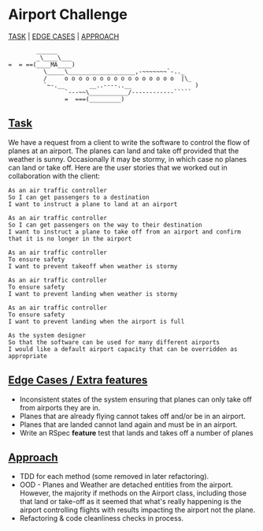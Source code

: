 Airport Challenge
=================

<a href= #task>TASK</a>  |  <a href= #edge>EDGE CASES</a>  |  <a href= #approach>APPROACH </a>

```
        ______
        _\____\___
=  = ==(____MA____)
          \_____\___________________,-~~~~~~~`-.._
          /     o o o o o o o o o o o o o o o o  |\_
          `~-.__       __..----..__                  )
                `---~~\___________/------------`````
                =  ===(_________)

```
[Task](#task)
-----

We have a request from a client to write the software to control the flow of planes at an airport. The planes can land and take off provided that the weather is sunny. Occasionally it may be stormy, in which case no planes can land or take off.  Here are the user stories that we worked out in collaboration with the client:

```
As an air traffic controller
So I can get passengers to a destination
I want to instruct a plane to land at an airport

As an air traffic controller
So I can get passengers on the way to their destination
I want to instruct a plane to take off from an airport and confirm that it is no longer in the airport

As an air traffic controller
To ensure safety
I want to prevent takeoff when weather is stormy

As an air traffic controller
To ensure safety
I want to prevent landing when weather is stormy

As an air traffic controller
To ensure safety
I want to prevent landing when the airport is full

As the system designer
So that the software can be used for many different airports
I would like a default airport capacity that can be overridden as appropriate
```

[Edge Cases / Extra features](#edge)
-----

- Inconsistent states of the system ensuring that planes can only take off from airports they are in.
- Planes that are already flying cannot takes off and/or be in an airport.
- Planes that are landed cannot land again and must be in an airport.
- Write an RSpec **feature** test that lands and takes off a number of planes

[Approach](#approach)
-----

- TDD for each method (some removed in later refactoring).
- OOD - Planes and Weather are detached entities from the airport. However, the majority if methods on the Airport class, including those that land or take-off as it seemed that what's really happening is the airport controlling flights with results impacting the airport not the plane.
- Refactoring & code cleanliness checks in process.
